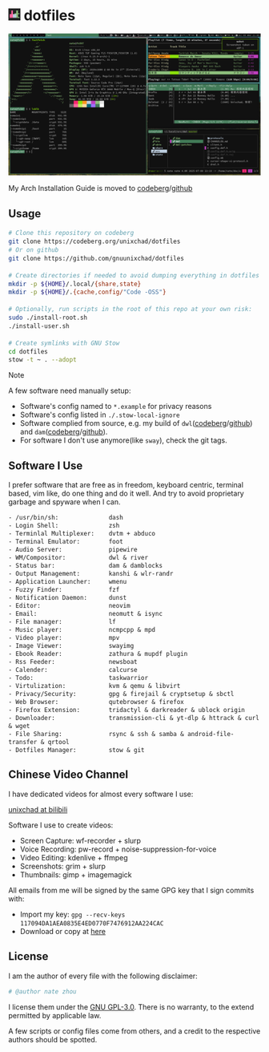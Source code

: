 # <img src="./misc/dot-repo.png" width="24"/> dotfiles
<img src="./misc/dwl.png" width="1920"/>

My Arch Installation Guide is moved to [codeberg](https://codeberg.org/unixchad/arch-install-guide)/[github](https://github.com/gnuunixchad/arch-install-guide)

## Usage
```sh
# Clone this repository on codeberg
git clone https://codeberg.org/unixchad/dotfiles
# Or on github
git clone https://github.com/gnuunixchad/dotfiles

# Create directories if needed to avoid dumping everything in dotfiles directory
mkdir -p ${HOME}/.local/{share,state}
mkdir -p ${HOME}/.{cache,config/"Code -OSS"}

# Optionally, run scripts in the root of this repo at your own risk:
sudo ./install-root.sh
./install-user.sh

# Create symlinks with GNU Stow
cd dotfiles
stow -t ~ . --adopt
```
> [!NOTE]
> A few software need manually setup:
> - Software's config named to `*.example` for privacy reasons
> - Software's config listed in `./.stow-local-ignore`
> - Software complied from source, e.g. my build of `dwl`([codeberg](https://codeberg.org/unixchad/dwl)/[github](https://github.com/gnuunixchad/dwl)) and `dam`([codeberg](https://codeberg.org/unixchad/damblocks)/[github](https://github.com/gnuunixchad/damblocks)).
> - For software I don't use anymore(like `sway`), check the git tags.

## Software I Use
I prefer software that are free as in freedom, keyboard centric, terminal based,
vim like, do one thing and do it well. And try to avoid proprietary garbage and
spyware when I can.
```
- /usr/bin/sh:              dash
- Login Shell:              zsh
- Terminlal Multiplexer:    dvtm + abduco
- Terminal Emulator:        foot
- Audio Server:             pipewire
- WM/Compositor:            dwl & river
- Status bar:               dam & damblocks
- Output Management:        kanshi & wlr-randr
- Application Launcher:     wmenu
- Fuzzy Finder:             fzf
- Notification Daemon:      dunst
- Editor:                   neovim
- Email:                    neomutt & isync
- File manager:             lf
- Music player:             ncmpcpp & mpd
- Video player:             mpv
- Image Viewer:             swayimg
- Ebook Reader:             zathura & mupdf plugin
- Rss Feeder:               newsboat
- Calender:                 calcurse
- Todo:                     taskwarrior
- Virtulization:            kvm & qemu & libvirt
- Privacy/Security:         gpg & firejail & cryptsetup & sbctl
- Web Browser:              qutebrowser & firefox
- Firefox Extension:        tridactyl & darkreader & ublock origin
- Downloader:               transmission-cli & yt-dlp & httrack & curl & wget
- File Sharing:             rsync & ssh & samba & android-file-transfer & qrtool
- Dotfiles Manager:         stow & git
```

## Chinese Video Channel
I have dedicated videos for almost every software I use:

[unixchad at bilibili](https://space.bilibili.com/34569411)

Software I use to create videos:
- Screen Capture:   wf-recorder + slurp
- Voice Recording:  pw-record + noise-suppression-for-voice
- Video Editing:    kdenlive + ffmpeg
- Screenshots:      grim + slurp
- Thumbnails:       gimp + imagemagick

All emails from me will be signed by the same GPG key that I sign commits with:
- Import my key: `gpg --recv-keys 117094DA1AEA0835E4ED0770F7476912AA224CAC`
- Download or copy at [here](./unixchad.asc)

## License
I am the author of every file with the following disclaimer:
```sh
# @author nate zhou
```
I license them under the [GNU GPL-3.0](./LICENSE). There is no warranty, to
the extend permitted by applicable law.

A few scripts or config files come from others, and a credit to the respective
authors should be spotted.
